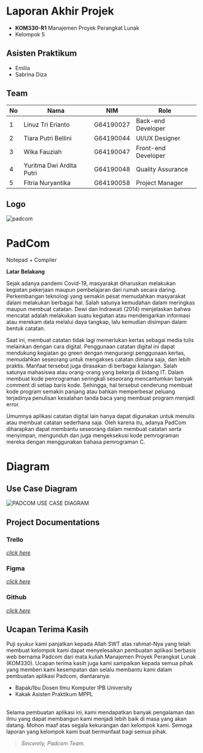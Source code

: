 # Laporan Akhir Projek
- **KOM330-R1** Manajemen Proyek Perangkat Lunak
- Kelompok 5

## Asisten Praktikum
- Emilia
- Sabrina Diza

## Team
<table>
  <thead>
      <th>No</th>
      <th>Nama</th>
      <th>NIM</th>
      <th>Role</th>
  </thead>
  
  <tbody>
    <tr>
      <td>1</td>
      <td>Linuz Tri Erianto</td>
      <td>G64190027</td>
      <td>Back-end Developer</td>
     </tr> 
    <tr>
      <td>2</td>
      <td>Tiara Putri Bellini</td>
      <td>G64190044</td>
      <td>UI/UX Designer</td>
    </tr> 
    <tr>
      <td>3</td>
      <td>Wika Fauziah</td>
      <td>G64190047</td>
      <td>Front-end Developer</td>
    </tr>
    <tr>
      <td>4</td>
      <td>Yuritma Dwi Ardita Putri</td>
      <td>G64190048</td>
      <td>Quality Assurance</td>
    </tr>
    <tr>
      <td>5</td>
      <td>Fitria Nuryantika</td>
      <td>G64190058</td>
      <td>Project Manager</td>
     </tr>
    </tbody>
</table> 

## Logo
![padcom](https://user-images.githubusercontent.com/66372277/204142300-2b0fc0c8-a84f-4d7e-92c1-f8f099d26034.png)

# PadCom
Notepad + Compiler

**Latar Belakang**
<p>Sejak adanya pandemi Covid-19, masyarakat diharuskan melakukan kegiatan pekerjaan maupun pembelajaran dari rumah secara daring. Perkembangan teknologi yang semakin pesat memudahkan masyarakat dalam melakukan berbagai hal. Salah satunya kemudahan dalam meringkas maupun membuat catatan. Dewi dan Indrawati (2014) menjelaskan bahwa mencatat adalah melakukan suatu kegiatan atau mendengarkan informasi atau merekam data melalui daya tangkap, lalu kemudian disimpan dalam bentuk catatan.</p>
<p>
Saat ini, membuat catatan tidak lagi memerlukan kertas sebagai media tulis melainkan dengan cara digital. Penggunaan catatan digital ini dapat mendukung kegiatan go green dengan mengurangi penggunaan kertas, memudahkan seseorang untuk mengakses catatan dimana saja, dan lebih praktis. Manfaat tersebut juga dirasakan di berbagai kalangan. Salah satunya mahasiswa atau orang-orang yang bekerja di bidang IT. Dalam membuat kode pemrograman seringkali seseorang mencantumkan banyak comment di setiap baris kode. Sehingga, hal tersebut cenderung membuat kode program semakin panjang atau bahkan memperbesar peluang terjadinya penulisan kesalahan tanda baca yang membuat program menjadi error.</p>
<p>Umumnya aplikasi catatan digital lain hanya dapat digunakan untuk menulis atau membuat catatan sederhana saja. Oleh karena itu, adanya PadCom diharapkan dapat membantu seseorang dalam membuat catatan serta menyimpan, mengunduh dan juga mengeksekusi kode pemrograman mereka dengan menggunakan bahasa pemrograman C.</p>

# Diagram
## Use Case Diagram
![PADCOM USE CASE DIAGRAM](https://user-images.githubusercontent.com/66372277/204142422-4b69e81b-638b-414e-ad59-342f17d8fbaa.png)

## Project Documentations 
### Trello 
[*click here*](https://ipb.link/trello-padcom)

### Figma 
[*click here*](https:/ipb.link/figma-padcom)

### Github 
[*click here*](https://ipb.link/github-padcom)

## Ucapan Terima Kasih
Puji syukur kami panjatkan kepada Allah SWT atas rahmat-Nya yang telah membuat kelompok kami dapat menyelesaikan pembuatan aplikasi berbasis web bernama Padcom dari mata kuliah Manajemen Proyek Perangkat Lunak (KOM330). Ucapan terima kasih juga kami sampaikan kepada semua pihak yang memberi kami kesempatan dan selalu membantu kami dalam pembuatan aplikasi Padcom, diantaranya:
<br>
- Bapak/Ibu Dosen Ilmu Komputer IPB University
- Kakak Asisten Praktikum MPPL
</br>
Selama pembuatan aplikasi ini, kami mendapatkan banyak pengalaman dan ilmu yang dapat membangun kami menjadi lebih baik di masa yang akan datang. Mohon maaf atas segala kekurangan dari kelompok kami. Semoga laporan yang kelompok kami buat bermanfaat bagi semua pihak.

> *Sincerely, Padcom Team.*
